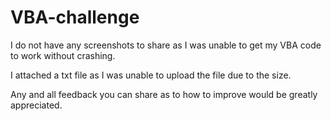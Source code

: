 # VBA-challenge

I do not have any screenshots to share as I was unable to get my VBA code to work without crashing. 

I attached a txt file as I was unable to upload the file due to the size.

Any and all feedback you can share as to how to improve would be greatly appreciated. 
